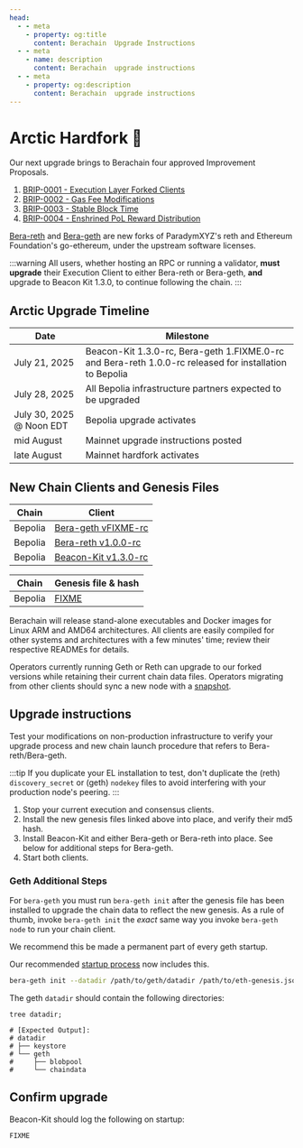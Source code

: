 ```yaml
---
head:
  - - meta
    - property: og:title
      content: Berachain  Upgrade Instructions
  - - meta
    - name: description
      content: Berachain  upgrade instructions
  - - meta
    - property: og:description
      content: Berachain  upgrade instructions
---
```


# Arctic Hardfork 🔱

Our next upgrade brings to Berachain four approved Improvement Proposals.

1. [BRIP-0001 - Execution Layer Forked Clients](https://github.com/berachain/BRIPs/blob/main/meta/BRIP-0001.md)
2. [BRIP-0002 - Gas Fee Modifications](https://github.com/berachain/BRIPs/blob/main/meta/BRIP-0002.md)
3. [BRIP-0003 - Stable Block Time](https://github.com/berachain/BRIPs/blob/main/meta/BRIP-0003.md)
4. [BRIP-0004 - Enshrined PoL Reward Distribution](https://github.com/berachain/BRIPs/blob/main/meta/BRIP-0004.md)

[Bera-reth](https://github.com/berachain/bera-reth) and [Bera-geth](https://github.com/berachain/bera-geth) are new forks of ParadymXYZ's reth and Ethereum Foundation's go-ethereum, under the upstream software licenses.

:::warning
All users, whether hosting an RPC or running a validator, **must upgrade** their Execution Client to either Bera-reth or Bera-geth, **and** upgrade to Beacon Kit 1.3.0, to continue following the chain.
:::

## Arctic Upgrade Timeline

| Date                     | Milestone                                                                                               |
| ------------------------ | ------------------------------------------------------------------------------------------------------- |
| July 21, 2025            | Beacon-Kit 1.3.0-rc, Bera-geth 1.FIXME.0-rc and Bera-reth 1.0.0-rc released for installation to Bepolia |
| July 28, 2025            | All Bepolia infrastructure partners expected to be upgraded                                             |
| July 30, 2025 @ Noon EDT | Bepolia upgrade activates                                                                               |
| mid August               | Mainnet upgrade instructions posted                                                                     |
| late August              | Mainnet hardfork activates                                                                              |

## New Chain Clients and Genesis Files

| Chain   | Client                                                                             |
| ------- | ---------------------------------------------------------------------------------- |
| Bepolia | [Bera-geth vFIXME-rc](https://github.com/berachain/bera-geth/releases/tag/FIXME)   |
| Bepolia | [Bera-reth v1.0.0-rc](https://github.com/berachain/bera-reth/releases/tag/FIXME)   |
| Bepolia | [Beacon-Kit v1.3.0-rc](https://github.com/berachain/beacon-kit/releases/tag/FIXME) |

| Chain   | Genesis file & hash                                                                                |
| ------- | -------------------------------------------------------------------------------------------------- |
| Bepolia | [FIXME](https://github.com/berachain/beacon-kit/blob/main/testing/networks/80069/eth-genesis.json) |

Berachain will release stand-alone executables and Docker images for Linux ARM and AMD64 architectures. All clients are easily compiled for other systems and architectures with a few minutes' time; review their respective READMEs for details.

Operators currently running Geth or Reth can upgrade to our forked versions while retaining their current chain data files. Operators migrating from other clients should sync a new node with a [snapshot](https://storage.googleapis.com/bera-snapshot-eu/index.html).

## Upgrade instructions

Test your modifications on non-production infrastructure to verify your upgrade process and new chain launch procedure that refers to Bera-reth/Bera-geth.

:::tip
If you duplicate your EL installation to test, don't duplicate the (reth) `discovery_secret` or (geth) `nodekey` files to avoid interfering with your production node's peering.
:::

1. Stop your current execution and consensus clients.
2. Install the new genesis files linked above into place, and verify their md5 hash.
3. Install Beacon-Kit and either Bera-geth or Bera-reth into place. See below for additional steps for Bera-geth.
4. Start both clients.

### Geth Additional Steps

For `bera-geth` you must run `bera-geth init` after the genesis file has been installed to upgrade the chain data to reflect the new genesis. As a rule of thumb, invoke `bera-geth init` the _exact_ same way you invoke `bera-geth node` to run your chain client.

We recommend this be made a permanent part of every geth startup.

Our recommended [startup process](https://github.com/berachain/guides/tree/main/apps/node-scripts/run-geth.sh) now includes this.

```bash
bera-geth init --datadir /path/to/geth/datadir /path/to/eth-genesis.json;
```

The geth `datadir` should contain the following directories:

```bash-vue{4-8}
tree datadir;

# [Expected Output]:
# datadir
# ├── keystore
# └── geth
#     ├── blobpool
#     └── chaindata
```

## Confirm upgrade

Beacon-Kit should log the following on startup:

```
FIXME
```
